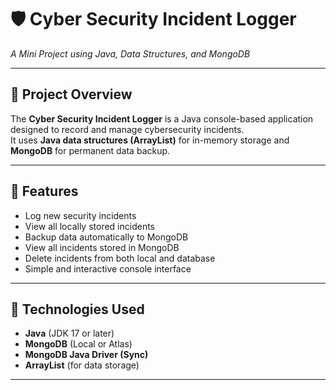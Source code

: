 # 🛡️ Cyber Security Incident Logger
*A Mini Project using Java, Data Structures, and MongoDB*

---

## 📘 Project Overview
The **Cyber Security Incident Logger** is a Java console-based application designed to record and manage cybersecurity incidents.  
It uses **Java data structures (ArrayList)** for in-memory storage and **MongoDB** for permanent data backup.

---

## 🧩 Features
- Log new security incidents  
- View all locally stored incidents  
- Backup data automatically to MongoDB  
- View all incidents stored in MongoDB  
- Delete incidents from both local and database  
- Simple and interactive console interface  

---

## 🧠 Technologies Used
- **Java** (JDK 17 or later)  
- **MongoDB** (Local or Atlas)  
- **MongoDB Java Driver (Sync)**  
- **ArrayList** (for data storage)

---
